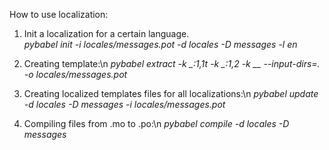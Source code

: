 How to use localization:

1. Init a localization for a certain language. <br>
<i>pybabel init -i locales/messages.pot -d locales -D messages -l en</i>

2. Creating template:\n
<i>pybabel extract -k _:1,1t -k _:1,2 -k __ --input-dirs=. -o locales/messages.pot</i>

3. Creating localized templates files for all localizations:\n
<i>pybabel update -d locales -D messages -i locales/messages.pot</i>

4. Compiling files from .mo to .po:\n
<i>pybabel compile -d locales -D messages</i>

